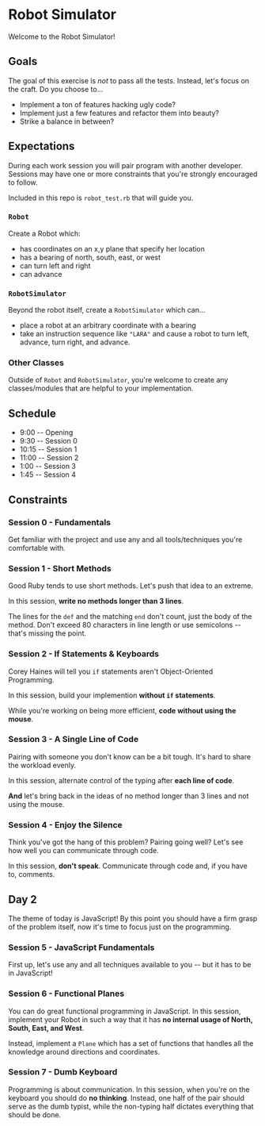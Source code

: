 # Robot Simulator

Welcome to the Robot Simulator!

## Goals

The goal of this exercise is *not* to pass all the tests. Instead, let's focus on the craft. Do you choose to...

* Implement a ton of features hacking ugly code?
* Implement just a few features and refactor them into beauty?
* Strike a balance in between?

## Expectations

During each work session you will pair program with another developer. Sessions may have one or more constraints that you're strongly encouraged to follow.

Included in this repo is `robot_test.rb` that will guide you.

### `Robot`

Create a Robot which:

* has coordinates on an x,y plane that specify her location
* has a bearing of north, south, east, or west
* can turn left and right
* can advance

### `RobotSimulator`

Beyond the robot itself, create a `RobotSimulator` which can...

* place a robot at an arbitrary coordinate with a bearing
* take an instruction sequence like `"LARA"` and cause a robot to turn left, advance, turn right, and advance.

### Other Classes

Outside of `Robot` and `RobotSimulator`, you're welcome to create any classes/modules that are helpful to your implementation.

## Schedule

* 9:00 -- Opening
* 9:30 -- Session 0
* 10:15 -- Session 1
* 11:00 -- Session 2
* 1:00 -- Session 3
* 1:45 -- Session 4

## Constraints

### Session 0 - Fundamentals

Get familiar with the project and use any and all tools/techniques you're comfortable with.

### Session 1 - Short Methods

Good Ruby tends to use short methods. Let's push that idea to an extreme.

In this session, **write no methods longer than 3 lines**.

The lines for the `def` and the matching `end` don't count, just the body of the method. Don't exceed 80 characters in line length or use semicolons -- that's missing the point.

### Session 2 - If Statements & Keyboards

Corey Haines will tell you `if` statements aren't Object-Oriented Programming.

In this session, build your implemention **without `if` statements**.

While you're working on being more efficient, **code without using the mouse**.

### Session 3 - A Single Line of Code

Pairing with someone you don't know can be a bit tough. It's hard to share the workload evenly.

In this session, alternate control of the typing after **each line of code**.

**And** let's bring back in the ideas of no method longer than 3 lines and not using the mouse.

### Session 4 - Enjoy the Silence

Think you've got the hang of this problem? Pairing going well? Let's see how well you can communicate through code.

In this session, **don't speak**. Communicate through code and, if you have to, comments.

## Day 2

The theme of today is JavaScript! By this point you should have a firm grasp of the problem itself, now it's time to focus just on the programming.

### Session 5 - JavaScript Fundamentals

First up, let's use any and all techniques available to you -- but it has to be in JavaScript!

### Session 6 - Functional Planes

You can do great functional programming in JavaScript. In this session, implement your Robot in such a way that it has **no internal usage of North, South, East, and West**.

Instead, implement a `Plane` which has a set of functions that handles all the knowledge around directions and coordinates.

### Session 7 - Dumb Keyboard

Programming is about communication. In this session, when you're on the keyboard you should do **no thinking**. Instead, one half of the pair should serve as the dumb typist, while the non-typing half dictates everything that should be done.
